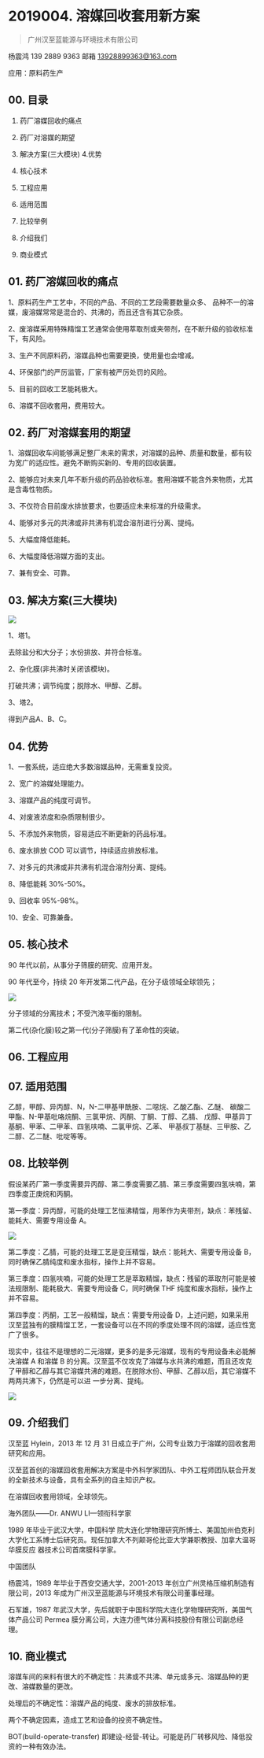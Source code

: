 # 2019004. 溶媒回收套用新方案
> 广州汉至蓝能源与环境技术有限公司

杨震鸿 139 2889 9363 邮箱 13928899363@163.com

应用：原料药生产

## 00. 目录

1. 药厂溶媒回收的痛点 

2. 药厂对溶媒的期望

3. 解决方案(三大模块) 4.优势

5. 核心技术

6. 工程应用

7. 适用范围 

8. 比较举例 

9. 介绍我们 

10. 商业模式

## 01. 药厂溶媒回收的痛点

1、原料药生产工艺中，不同的产品、不同的工艺段需要数量众多、 品种不一的溶媒，废溶媒常常是混合的、共沸的，而且还含有其它杂质。

2、废溶媒采用特殊精馏工艺通常会使用萃取剂或夹带剂，在不断升级的验收标准下，有风险。

3、生产不同原料药，溶媒品种也需要更换，使用量也会增减。 

4、环保部门的严厉监管，厂家有被严厉处罚的风险。 

5、目前的回收工艺能耗极大。 

6、溶媒不回收套用，费用较大。

## 02. 药厂对溶媒套用的期望

1、溶媒回收车间能够满足整厂未来的需求，对溶媒的品种、质量和数量，都有较为宽广的适应性。避免不断购买新的、专用的回收装置。

2、能够应对未来几年不断升级的药品验收标准。套用溶媒不能含外来物质，尤其是含毒性物质。

3、不仅符合目前废水排放要求，也要适应未来标准的升级需求。 

4、能够对多元的共沸或非共沸有机混合溶剂进行分离、提纯。 

5、大幅度降低能耗。

6、大幅度降低溶媒方面的支出。

7、兼有安全、可靠。

## 03. 解决方案(三大模块)

![](https://raw.githubusercontent.com/dalong0514/selfstudy/master/图片链接/工程培训/2019013.PNG)

1、塔1。

去除盐分和大分子；水份排放、并符合标准。

2、杂化膜(非共沸时关闭该模块)。

打破共沸；调节纯度；脱除水、甲醇、乙醇。

3、塔2。

得到产品A、B、C。

## 04. 优势

 1、一套系统，适应绝大多数溶媒品种，无需重复投资。
 
2、宽广的溶媒处理能力。 

3、溶媒产品的纯度可调节。 

4、对废液浓度和杂质限制很少。 

5、不添加外来物质，容易适应不断更新的药品标准。

6、废水排放 COD 可以调节，持续适应排放标准。 

7、对多元的共沸或非共沸有机混合溶剂分离、提纯。 

8、降低能耗 30%-50%。

9、回收率 95%-98%。 

10、安全、可靠兼备。

## 05. 核心技术

90 年代以前，从事分子筛膜的研究、应用开发。 

90 年代至今，持续 20 年开发第二代产品，在分子级领域全球领先；

![](https://raw.githubusercontent.com/dalong0514/selfstudy/master/图片链接/工程培训/2019014.PNG)

分子领域的分离技术；不受汽液平衡的限制。

第二代(杂化膜)较之第一代(分子筛膜)有了革命性的突破。

## 06. 工程应用

## 07. 适用范围

乙醇，甲醇、异丙醇、N，N-二甲基甲酰胺、二噁烷、乙酸乙酯、乙醚、 碳酸二甲酯、N-甲基吡咯烷酮、三氯甲烷、丙酮、丁酮、丁醇、乙腈、 戊醇、甲基异丁基酮、甲苯、二甲苯、四氢呋喃、二氯甲烷、乙苯、 甲基叔丁基醚、三甲胺、乙二醇、乙二醚、吡啶等等。
 
## 08. 比较举例

假设某药厂第一季度需要异丙醇、第二季度需要乙腈、第三季度需要四氢呋喃，第四季度正庚烷和丙酮。

第一季度：异丙醇，可能的处理工艺恒沸精馏，用苯作为夹带剂，缺点：苯残留、 能耗大、需要专用设备 A。

![](https://raw.githubusercontent.com/dalong0514/selfstudy/master/图片链接/工程培训/2019015.PNG)

第二季度：乙腈，可能的处理工艺是变压精馏，缺点：能耗大、需要专用设备 B，同时确保乙腈纯度和废水指标，操作上并不容易。

第三季度：四氢呋喃，可能的处理工艺是萃取精馏，缺点：残留的萃取剂可能是被法规限制、能耗极大、需要专用设备 C，同时确保 THF 纯度和废水指标，操作上并不容易。

第四季度：丙酮，工艺一般精馏，缺点：需要专用设备 D，上述问题，如果采用汉至蓝独有的膜精馏工艺，一套设备可以在不同的季度处理不同的溶媒，适应性宽广了很多。

现实中，往往不是理想的二元溶媒，更多的是多元溶媒，现有的专用设备未必能解决溶媒 A 和溶媒 B 的分离。汉至蓝不仅攻克了溶媒与水共沸的难题，而且还攻克了甲醇和乙醇与其它溶媒共沸的难题。在脱除水份、甲醇、乙醇以后，其它溶媒不两两共沸下，仍然是可以进 一步分离、提纯。

![](https://raw.githubusercontent.com/dalong0514/selfstudy/master/图片链接/工程培训/2019016.PNG)

## 09. 介绍我们

汉至蓝 Hylein，2013 年 12 月 31 日成立于广州，公司专业致力于溶媒的回收套用研究和应用。

汉至蓝首创的溶媒回收套用解决方案是中外科学家团队、中外工程师团队联合开发的全新技术与设备，具有全系列的自主知识产权。

在溶媒回收套用领域，全球领先。

海外团队——Dr. ANWU LI—领衔科学家

1989 年毕业于武汉大学，中国科学 院大连化学物理研究所博士、美国加州伯克利大学化工系博士后研究员。现任加拿大不列颠哥伦比亚大学兼职教授、加拿大温哥华膜反应 器技术公司首席膜科学家。

中国团队

杨震鸿，1989 年毕业于西安交通大学，2001-2013 年创立广州灵格压缩机制造有限公司，2013 年成为广州汉至蓝能源与环境技术有限公司董事经理。

石军雄，1987 年武汉大学，先后就职于中国科学院大连化学物理研究所，美国气体产品公司 Permea 膜分离公司，大连力德气体分离科技股份有限公司副总经理。

## 10. 商业模式

溶媒车间的来料有很大的不确定性：共沸或不共沸、单元或多元、溶媒品种的更改、溶媒数量的更改。

处理后的不确定性：溶媒产品的纯度、废水的排放标准。

两个不确定因素，造成工艺和设备的投资不确定性。

BOT(build-operate-transfer) 即建设-经营-转让。可能是药厂转移风险、降低投资的一种有效办法。